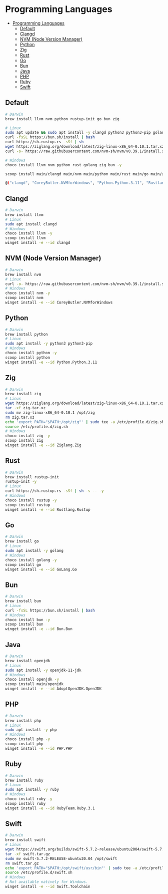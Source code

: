 # Programming Languages

- [Programming Languages](#programming-languages)
  - [Default](#default)
  - [Clangd](#clangd)
  - [NVM (Node Version Manager)](#nvm-node-version-manager)
  - [Python](#python)
  - [Zig](#zig)
  - [Rust](#rust)
  - [Go](#go)
  - [Bun](#bun)
  - [Java](#java)
  - [PHP](#php)
  - [Ruby](#ruby)
  - [Swift](#swift)

## Default

```bash
# Darwin
brew install llvm nvm python rustup-init go bun zig

# Linux
sudo apt update && sudo apt install -y clangd python3 python3-pip golang rustc
curl -fsSL https://bun.sh/install | bash
curl https://sh.rustup.rs -sSf | sh
wget https://ziglang.org/download/latest/zig-linux-x86_64-0.10.1.tar.xz -O zig.tar.xz && tar -xf zig.tar.xz && sudo mv zig-linux-x86_64-0.10.1 /opt/zig && rm zig.tar.xz
curl -o- https://raw.githubusercontent.com/nvm-sh/nvm/v0.39.1/install.sh | bash

# Windows
choco install llvm nvm python rust golang zig bun -y

scoop install main/clangd main/nvm main/python main/rust main/go main/zig bun

@("clangd", "CoreyButler.NVMforWindows", "Python.Python.3.11", "Rustlang.Rustup", "GoLang.Go", "Ziglang.Zig", "Bun.Bun") | ForEach-Object { winget install -e --id $_ }
```

## Clangd

```bash
# Darwin
brew install llvm
# Linux
sudo apt install clangd
# Windows
choco install llvm -y
scoop install llvm
winget install -e --id clangd
```

## NVM (Node Version Manager)

```bash
# Darwin
brew install nvm
# Linux
curl -o- https://raw.githubusercontent.com/nvm-sh/nvm/v0.39.1/install.sh | bash
# Windows
choco install nvm -y
scoop install nvm
winget install -e --id CoreyButler.NVMforWindows
```

## Python

```bash
# Darwin
brew install python
# Linux
sudo apt install -y python3 python3-pip
# Windows
choco install python -y
scoop install python
winget install -e --id Python.Python.3.11
```

## Zig

```bash
# Darwin
brew install zig
# Linux
wget https://ziglang.org/download/latest/zig-linux-x86_64-0.10.1.tar.xz -O zig.tar.xz
tar -xf zig.tar.xz
sudo mv zig-linux-x86_64-0.10.1 /opt/zig
rm zig.tar.xz
echo 'export PATH="$PATH:/opt/zig"' | sudo tee -a /etc/profile.d/zig.sh
source /etc/profile.d/zig.sh
# Windows
choco install zig -y
scoop install zig
winget install -e --id Ziglang.Zig
```

## Rust

```bash
# Darwin
brew install rustup-init
rustup-init -y
# Linux
curl https://sh.rustup.rs -sSf | sh -s -- -y
# Windows
choco install rustup -y
scoop install rustup
winget install -e --id Rustlang.Rustup
```

## Go

```bash
# Darwin
brew install go
# Linux
sudo apt install -y golang
# Windows
choco install golang -y
scoop install go
winget install -e --id GoLang.Go
```

## Bun

```bash
# Darwin
brew install bun
# Linux
curl -fsSL https://bun.sh/install | bash
# Windows
choco install bun -y
scoop install bun
winget install -e --id Bun.Bun
```

## Java

```bash
# Darwin
brew install openjdk
# Linux
sudo apt install -y openjdk-11-jdk
# Windows
choco install openjdk -y
scoop install main/openjdk
winget install -e --id AdoptOpenJDK.OpenJDK
```

## PHP

```bash
# Darwin
brew install php
# Linux
sudo apt install -y php
# Windows
choco install php -y
scoop install php
winget install -e --id PHP.PHP
```

## Ruby

```bash
# Darwin
brew install ruby
# Linux
sudo apt install -y ruby
# Windows
choco install ruby -y
scoop install ruby
winget install -e --id RubyTeam.Ruby.3.1
```

## Swift

```bash
# Darwin
brew install swift
# Linux
wget https://swift.org/builds/swift-5.7.2-release/ubuntu2004/swift-5.7.2-RELEASE/swift-5.7.2-RELEASE-ubuntu20.04.tar.gz -O swift.tar.gz
tar -xf swift.tar.gz
sudo mv swift-5.7.2-RELEASE-ubuntu20.04 /opt/swift
rm swift.tar.gz
echo 'export PATH="$PATH:/opt/swift/usr/bin"' | sudo tee -a /etc/profile.d/swift.sh
source /etc/profile.d/swift.sh
# Windows
# Not available natively for Windows.
winget install -e --id Swift.Toolchain
```
